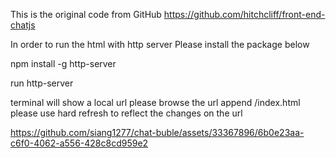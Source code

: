This is the original code from GitHub
https://github.com/hitchcliff/front-end-chatjs

In order to run the html with http server
Please install the package below

npm install -g http-server

run
http-server

terminal will show a local url
please browse the url append /index.html
please use hard refresh to reflect the changes on the url

https://github.com/siang1277/chat-buble/assets/33367896/6b0e23aa-c6f0-4062-a556-428c8cd959e2

